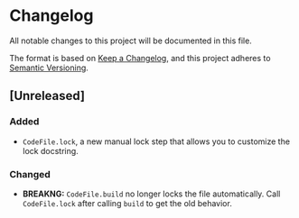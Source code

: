 # Changelog

All notable changes to this project will be documented in this file.

The format is based on [Keep a Changelog](https://keepachangelog.com/en/1.0.0/),
and this project adheres to [Semantic Versioning](https://semver.org/spec/v2.0.0.html).

## [Unreleased]

### Added

- `CodeFile.lock`, a new manual lock step that allows you to customize the
  lock docstring.

### Changed

- **BREAKNG:** `CodeFile.build` no longer locks the file automatically. Call
  `CodeFile.lock` after calling `build` to get the old behavior.
